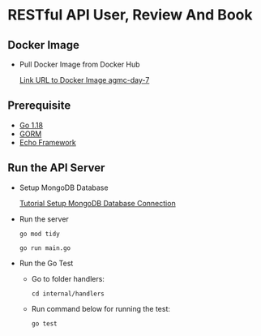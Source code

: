 # RESTful API User, Review And Book

## Docker Image

- Pull Docker Image from Docker Hub

  [Link URL to Docker Image agmc-day-7](https://hub.docker.com/r/titan29/agmc-day-7)

## Prerequisite

- [Go 1.18](https://golang.org/dl/)
- [GORM](https://gorm.io/index.html)
- [Echo Framework](https://echo.labstack.com/)

## Run the API Server

- Setup MongoDB Database
  
  [Tutorial Setup MongoDB Database Connection](https://www.youtube.com/watch?v=6utzRKiBZt0)

- Run the server

  ```shell
  go mod tidy
  ```
  
  ```shell
  go run main.go
  ```

- Run the Go Test

  - Go to folder handlers:

    ```shell
    cd internal/handlers
    ```

  - Run command below for running the test:

    ```shell
    go test
    ```
